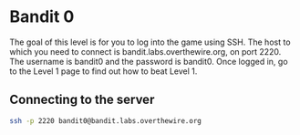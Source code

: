 # Bandit 0

The goal of this level is for you to log into the game using SSH. The host to which
you need to connect is bandit.labs.overthewire.org, on port 2220. The username is
bandit0 and the password is bandit0. Once logged in, go to the Level 1 page to
find out how to beat Level 1.

## Connecting to the server
```bash
ssh -p 2220 bandit0@bandit.labs.overthewire.org
```
